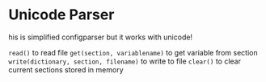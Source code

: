 # Unicode Parser

his is simplified configparser but it works with unicode!

`read()` to read file
`get(section, variablename)` to get variable from section
`write(dictionary, section, filename)` to write to file
`clear()` to clear current sections stored in memory